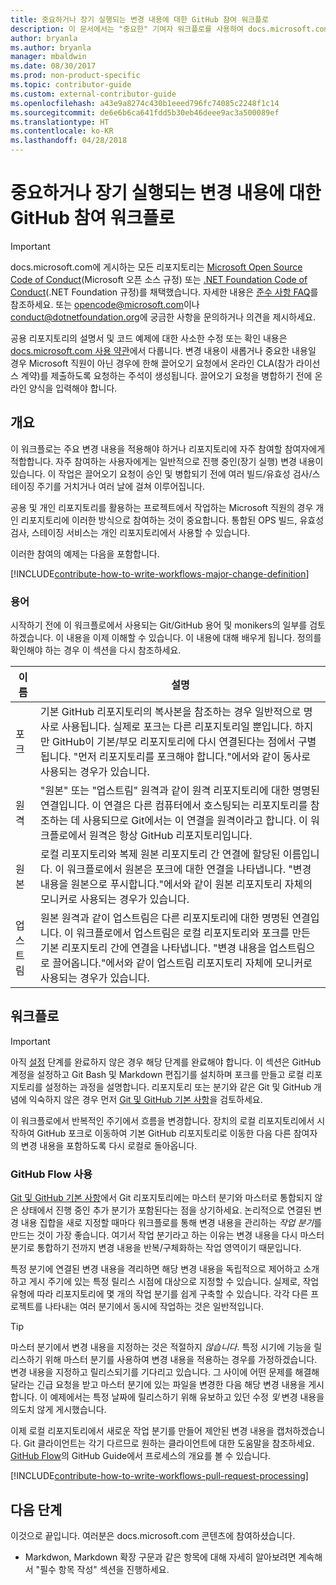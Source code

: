 ```yaml
---
title: 중요하거나 장기 실행되는 변경 내용에 대한 GitHub 참여 워크플로
description: 이 문서에서는 "중요한" 기여자 워크플로를 사용하여 docs.microsoft.com 문서에 참여하는 방법을 보여 줍니다.
author: bryanla
ms.author: bryanla
manager: mbaldwin
ms.date: 08/30/2017
ms.prod: non-product-specific
ms.topic: contributor-guide
ms.custom: external-contributor-guide
ms.openlocfilehash: a43e9a8274c430b1eeed796fc74085c2248f1c14
ms.sourcegitcommit: de6e6b6ca641fdd5b30eb46deee9ac3a500089ef
ms.translationtype: HT
ms.contentlocale: ko-KR
ms.lasthandoff: 04/28/2018
---
```

# <a name="github-contribution-workflow-for-major-or-long-running-changes"></a>중요하거나 장기 실행되는 변경 내용에 대한 GitHub 참여 워크플로

> [!IMPORTANT]
> docs.microsoft.com에 게시하는 모든 리포지토리는 [Microsoft Open Source Code of Conduct](https://opensource.microsoft.com/codeofconduct/)(Microsoft 오픈 소스 규정) 또는 [.NET Foundation Code of Conduct](https://dotnetfoundation.org/code-of-conduct)(.NET Foundation 규정)를 채택했습니다. 자세한 내용은 [준수 사항 FAQ](https://opensource.microsoft.com/codeofconduct/faq/)를 참조하세요. 또는 [opencode@microsoft.com](mailto:opencode@microsoft.com)이나 [conduct@dotnetfoundation.org](mailto:conduct@dotnetfoundation.org)에 궁금한 사항을 문의하거나 의견을 제시하세요.<br>
>
> 공용 리포지토리의 설명서 및 코드 예제에 대한 사소한 수정 또는 확인 내용은 [docs.microsoft.com 사용 약관](https://docs.microsoft.com/legal/termsofuse)에서 다룹니다. 변경 내용이 새롭거나 중요한 내용일 경우 Microsoft 직원이 아닌 경우에 한해 끌어오기 요청에서 온라인 CLA(참가 라이선스 계약)를 제출하도록 요청하는 주석이 생성됩니다. 끌어오기 요청을 병합하기 전에 온라인 양식을 입력해야 합니다.

## <a name="overview"></a>개요

이 워크플로는 주요 변경 내용을 적용해야 하거나 리포지토리에 자주 참여할 참여자에게 적합합니다. 자주 참여하는 사용자에게는 일반적으로 진행 중인(장기 실행) 변경 내용이 있습니다. 이 작업은 끌어오기 요청이 승인 및 병합되기 전에 여러 빌드/유효성 검사/스테이징 주기를 거치거나 여러 날에 걸쳐 이루어집니다.

공용 및 개인 리포지토리를 활용하는 프로젝트에서 작업하는 Microsoft 직원의 경우 개인 리포지토리에 이러한 방식으로 참여하는 것이 중요합니다. 통합된 OPS 빌드, 유효성 검사, 스테이징 서비스는 개인 리포지토리에서 사용할 수 있습니다.

이러한 참여의 예제는 다음을 포함합니다.

[!INCLUDE[contribute-how-to-write-workflows-major-change-definition](includes/contribute-how-to-write-workflows-major-change-definition.md)]

### <a name="terminology"></a>용어

시작하기 전에 이 워크플로에서 사용되는 Git/GitHub 용어 및 monikers의 일부를 검토하겠습니다. 이 내용을 이제 이해할 수 있습니다. 이 내용에 대해 배우게 됩니다. 정의를 확인해야 하는 경우 이 섹션을 다시 참조하세요.

| 이름 | 설명 |
|-----------|-------------|
|포크|기본 GitHub 리포지토리의 복사본을 참조하는 경우 일반적으로 명사로 사용됩니다. 실제로 포크는 다른 리포지토리일 뿐입니다. 하지만 GitHub이 기본/부모 리포지토리에 다시 연결된다는 점에서 구별됩니다. "먼저 리포지토리를 포크해야 합니다."에서와 같이 동사로 사용되는 경우가 있습니다.|
|원격|"원본" 또는 "업스트림" 원격과 같이 원격 리포지토리에 대한 명명된 연결입니다. 이 연결은 다른 컴퓨터에서 호스팅되는 리포지토리를 참조하는 데 사용되므로 Git에서는 이 연결을 원격이라고 합니다. 이 워크플로에서 원격은 항상 GitHub 리포지토리입니다.|
|원본|로컬 리포지토리와 복제 원본 리포지토리 간 연결에 할당된 이름입니다. 이 워크플로에서 원본은 포크에 대한 연결을 나타냅니다. "변경 내용을 원본으로 푸시합니다."에서와 같이 원본 리포지토리 자체의 모니커로 사용되는 경우가 있습니다.|
|업스트림|원본 원격과 같이 업스트림은 다른 리포지토리에 대한 명명된 연결입니다. 이 워크플로에서 업스트림은 로컬 리포지토리와 포크를 만든 기본 리포지토리 간에 연결을 나타냅니다. "변경 내용을 업스트림으로 끌어옵니다."에서와 같이 업스트림 리포지토리 자체에 모니커로 사용되는 경우가 있습니다.|

## <a name="workflow"></a>워크플로

>[!IMPORTANT]
> 아직 [설정](get-started-setup-github.md) 단계를 완료하지 않은 경우 해당 단계를 완료해야 합니다. 이 섹션은 GitHub 계정을 설정하고 Git Bash 및 Markdown 편집기를 설치하며 포크를 만들고 로컬 리포지토리를 설정하는 과정을 설명합니다. 리포지토리 또는 분기와 같은 Git 및 GitHub 개념에 익숙하지 않은 경우 먼저 [Git 및 GitHub 기본 사항](git-github-fundamentals.md)을 검토하세요.

이 워크플로에서 반복적인 주기에서 흐름을 변경합니다. 장치의 로컬 리포지토리에서 시작하여 GitHub 포크로 이동하여 기본 GitHub 리포지토리로 이동한 다음 다른 참여자의 변경 내용을 포함하도록 다시 로컬로 돌아옵니다.

### <a name="use-github-flow"></a>GitHub Flow 사용

[Git 및 GitHub 기본 사항](git-github-fundamentals.md#git)에서 Git 리포지토리에는 마스터 분기와 마스터로 통합되지 않은 상태에서 진행 중인 추가 분기가 포함된다는 점을 상기하세요. 논리적으로 연결된 변경 내용 집합을 새로 지정할 때마다 워크플로를 통해 변경 내용을 관리하는 *작업 분기*를 만드는 것이 가장 좋습니다. 여기서 작업 분기라고 하는 이유는 변경 내용을 다시 마스터 분기로 통합하기 전까지 변경 내용을 반복/구체화하는 작업 영역이기 때문입니다.

특정 분기에 연결된 변경 내용을 격리하면 해당 변경 내용을 독립적으로 제어하고 소개하고 게시 주기에 있는 특정 릴리스 시점에 대상으로 지정할 수 있습니다. 실제로, 작업 유형에 따라 리포지토리에 몇 개의 작업 분기를 쉽게 구축할 수 있습니다. 각각 다른 프로젝트를 나타내는 여러 분기에서 동시에 작업하는 것은 일반적입니다.

>[!TIP]
>마스터 분기에서 변경 내용을 지정하는 것은 적절하지 *않습니다*. 특정 시기에 기능을 릴리스하기 위해 마스터 분기를 사용하여 변경 내용을 적용하는 경우를 가정하겠습니다. 변경 내용을 지정하고 릴리스되기를 기다리고 있습니다. 그 사이에 어떤 문제를 해결해 달라는 긴급 요청을 받고 마스터 분기에 있는 파일을 변경한 다음 해당 변경 내용을 게시합니다. 이 예제에서는 특정 날짜에 릴리스하기 위해 유보하고 있던 수정 *및* 변경 내용을 의도치 않게 게시했습니다.

이제 로컬 리포지토리에서 새로운 작업 분기를 만들어 제안된 변경 내용을 캡처하겠습니다. Git 클라이언트는 각기 다르므로 원하는 클라이언트에 대한 도움말을 참조하세요. [GitHub Flow](https://guides.github.com/introduction/flow/)의 GitHub Guide에서 프로세스의 개요를 볼 수 있습니다.

[!INCLUDE[contribute-how-to-write-workflows-pull-request-processing](includes/contribute-how-to-write-workflows-pull-request-processing.md)]

## <a name="next-steps"></a>다음 단계
이것으로 끝입니다. 여러분은 docs.microsoft.com 콘텐츠에 참여하셨습니다.

- Markdwon, Markdown 확장 구문과 같은 항목에 대해 자세히 알아보려면 계속해서 "필수 항목 작성" 섹션을 진행하세요.
